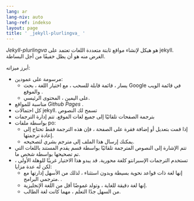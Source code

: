 ```yaml
---
lang: ar
lang-niv: auto
lang-ref: indekso
layout: page
title: ' _jekyll-plurlingva_ '
---
```


 _Jekyll-plurlingva_ هو هيكل لإنشاء مواقع ثابتة متعددة اللغات تعتمد على jekyll.  
الغرض منه هو أن يظل خفيفًا من أجل البساطة.

أبرز ميزاته:
 * مرسومة على عمودين:
   * يسار ، قائمة قابلة للسحب ، مع اختيار اللغة ، بحث Google في قائمة الويب والموقع .
   * على اليمين ، المحتوى الرئيسي.
 * مناسبة للمواقع _Github Pages_ .
 * كل احتمالات jekyll. تسمح لك النصوص
 * بترجمة الصفحات تلقائيًا إلى جميع لغات الموقع. تتم إدارة الترجمات
 * بواسطة ملفات po:
   * إذا قمت بتعديل أو إضافة فقرة على الصفحة ، فإن هذه الترجمة فقط تحتاج إلى إعادة ترجمتها.
   * يمكنك إرسال هذا الملف إلى مترجم بشري لتصحيحه.
 * تتم الإشارة إلى النصوص المترجمة تلقائيًا بواسطة قسم يقدم المستند باللغات التي تم تصحيحها بواسطة شخص ما.
 * تستخدم الترجمات الإسبرانتو كلغة محورية. قد يبدو هذا الاختيار غريبًا للوهلة الأولى ، لكن له عدة مزايا:
   * إنها لغة ذات قواعد نحوية بسيطة وبدون استثناء ، لذلك من الأسهل إدارتها مع مترجمي البرامج. .
   * إنها لغة دقيقة للغاية ، وتولد غموضًا أقل من اللغة الإنجليزية.
   * من السهل جدًا التعلم ، مهما كانت لغة الطالب.


